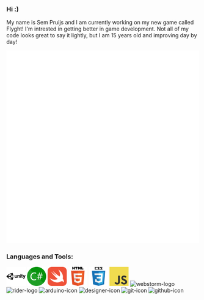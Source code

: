 ### Hi :)

My name is Sem Pruijs and I am currently working on my new game called Flyght!
I'm intrested in getting better in game development.
Not all of my code looks great to say it lightly, but I am 15 years old and improving day by day!

![MadeBySemPruijsGif](https://github.com/SemPruijs/SemPruijs/blob/master/WostAnimation12.gif)

### Languages and Tools: <br>
<img alt="UnityImage" src="https://raw.githubusercontent.com/github/explore/80688e429a7d4ef2fca1e82350fe8e3517d3494d/topics/unity/unity.png" width="50"> <img alt="C-Sharp" src="https://raw.githubusercontent.com/github/explore/80688e429a7d4ef2fca1e82350fe8e3517d3494d/topics/csharp/csharp.png" width="50"> <img alt="Swift" src="https://raw.githubusercontent.com/github/explore/80688e429a7d4ef2fca1e82350fe8e3517d3494d/topics/swift/swift.png" width="50"> <img alt="html-logo" src="https://raw.githubusercontent.com/github/explore/80688e429a7d4ef2fca1e82350fe8e3517d3494d/topics/html/html.png" width="50"> <img alt="css-logo" src="https://raw.githubusercontent.com/github/explore/80688e429a7d4ef2fca1e82350fe8e3517d3494d/topics/css/css.png" width="50"> <img alt="javascript-logo" src="https://raw.githubusercontent.com/github/explore/80688e429a7d4ef2fca1e82350fe8e3517d3494d/topics/javascript/javascript.png" width="50"> <img alt="webstorm-logo" src="https://resources.jetbrains.com/storage/products/webstorm/img/meta/webstorm_logo_300x300.png" width="50"> <img alt="rider-logo" src="https://resources.jetbrains.com/storage/products/rider/img/meta/rider_logo_300x300.png" width="50"> <img alt="arduino-icon" src="https://cdn.iconscout.com/icon/free/png-512/arduino-4-569256.png" width="50">  <img alt="designer-icon" src="https://external-content.duckduckgo.com/iu/?u=https%3A%2F%2Fwww.macosicongallery.com%2Ficons%2Faffinity-designer-2015-07-09%2F512.png&f=1&nofb=1" width="50"> <img alt="git-icon" src="https://upload.wikimedia.org/wikipedia/commons/thumb/3/3f/Git_icon.svg/1200px-Git_icon.svg.png" width="50"> <img alt="github-icon" src="https://upload.wikimedia.org/wikipedia/commons/thumb/9/91/Octicons-mark-github.svg/1024px-Octicons-mark-github.svg.png" width="50"> 





<!--
**SemPruijs/SemPruijs** is a ✨ _special_ ✨ repository because its `README.md` (this file) appears on your GitHub profile.

Here are some ideas to get you started:

- 🔭 I’m currently working on Flyght! It is my fist pinned repo.
- 🌱 I’m currently learning colemak. A new keyboard layout. I'm also intrested in getting better in game development.
- 📫 How to reach me: e-mail me!
- 😄 Pronouns: He
-->
